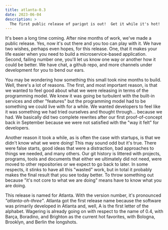 ```yaml
---
title: atlanta-0.3
date: 2023-06-04
description: >
  The first public release of parigot is out!  Get it while it's hot!
---
```


It's been a long time coming.  After nine months of work, we've made a 
public release.  Yes, now it's out there and you too can play with it.
We have two wishes, perhaps even hopes, for this release.  One, that it
makes your life easier when you need to build a microservice-based 
application.  Second, failing number one, you'll let us know one way or another
how it could be better. We have chat, a github repo, and more channels under development for you to bend our ears.

You may be wondering how something this small took nine months to build.  Well,
there's a lot of reasons.  The first, and most important reason, is that we
wanted to feel good about what we were releasing in terms of the programming
model.  We knew it was going be turbulent with the built-in services and other
"features" but the programming model had to be something we could live with for
a while.  We wanted developers to feel like it was something we had tried
ourselves and thought through... because we had. We basically did two complete
rewrites after our first proof-of-concept back in September because we were not
satisfied with the "way it felt" for developers.  

Another reason it took a while, as is often the case with startups, is that
we didn't know what we were doing! This may sound odd but it's true.  There
were false starts, good ideas that were a distraction, bad approaches to things
we needed, and many others.  Our git history is littered with projects, programs,
tools and documents that either we ultimately did not need, were moved to other
repositories or we expect to go back to later. In some respects, it stinks
to have all this "wasted" work, but in total it probably makes the final
result that you see today better.  To throw something out because "it's not
core to what we are doing" means have to know what you are doing.

This release is named for Atlanta.  With the version number, it's pronounced
*"atlanta-oh-three"*.  Atlanta got the first release name because the software
was primarily developed in Atlanta and, well, A is the first letter of the
alphabet.  Wagering is already going on with respect to the name of 0.4, with
Barça, Boradino, and Brighton as the current hot favorites, with Bologna,
Brooklyn, and Berlin the longshots.

